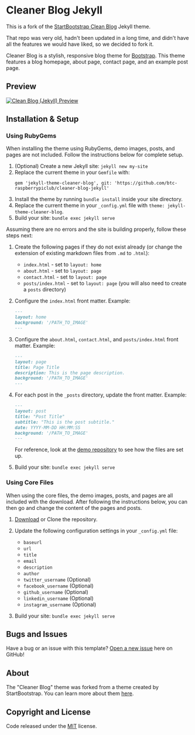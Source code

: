 # Cleaner Blog Jekyll

This is a fork of the
[StartBootstrap Clean Blog](https://github.com/StartBootstrap/startbootstrap-clean-blog-jekyll)
Jekyll theme.

That repo was very old, hadn't been updated in a long time, and didn't have all
the features we would have liked, so we decided to fork it.

Cleaner Blog is a stylish, responsive blog theme for [Bootstrap](https://getbootstrap.com/). This theme features
a blog homepage, about page, contact page, and an example post page.
<!-- TODO: Test that the form setup works -->
<!-- along with a working contact form powered by [Formspree](https://formspree.io/).-->

## Preview

<!-- TODO: Create preview screenshot -->
[![Clean Blog (Jekyll) Preview](https://startbootstrap.com/assets/img/screenshots/themes/clean-blog-jekyll.png)](http://StartBootstrap.github.io/startbootstrap-clean-blog-jekyll/)

## Installation & Setup

### Using RubyGems

When installing the theme using RubyGems, demo images, posts, and pages are not
included. Follow the instructions below for complete setup.

1. (Optional) Create a new Jekyll site: `jekyll new my-site`
2. Replace the current theme in your `Gemfile` with:
    ```gemfile
    gem 'jekyll-theme-cleaner-blog', git: 'https://github.com/btc-raspberrypiclub/cleaner-blog-jekyll'
    ```
3. Install the theme by running `bundle install` inside your site directory.
4. Replace the current theme in your `_config.yml` file with
`theme: jekyll-theme-cleaner-blog`.
5. Build your site: `bundle exec jekyll serve`

Assuming there are no errors and the site is building properly, follow these
steps next:

1. Create the following pages if they do not exist already (or change the
extension of existing markdown files from `.md` to `.html`):

   - `index.html` - set to `layout: home`
   - `about.html` - set to `layout: page`
   - `contact.html` - set to `layout: page`
   - `posts/index.html` - set to `layout: page` (you will also need to
   create a `posts` directory)

2. Configure the `index.html` front matter. Example:

    ```markdown
    ---
    layout: home
    background: '/PATH_TO_IMAGE'
    ---
    ```

3. Configure the `about.html`, `contact.html`, and `posts/index.html` front
matter. Example:

    ```markdown
    ---
    layout: page
    title: Page Title
    description: This is the page description.
    background: '/PATH_TO_IMAGE'
    ---
    ```

4. For each post in the `_posts` directory, update the front matter. Example:

    ```markdown
    ---
    layout: post
    title: "Post Title"
    subtitle: "This is the post subtitle."
    date: YYYY-MM-DD HH:MM:SS
    background: '/PATH_TO_IMAGE'
    ---
    ```

    For reference, look at the [demo
    repository](https://github.com/btc-raspberrypiclub/cleaner-blog-jekyll) to
    see how the files are set up.

<!-- TODO:
5. Add the form to the `contact.html` page. Add the following code to your
`contact.html` page:

    ```html
    <form name="sentMessage" id="contactForm" novalidate>
      <div class="control-group">
        <div class="form-group floating-label-form-group controls">
          <label>Name</label>
          <input type="text" class="form-control" placeholder="Name" id="name" required data-validation-required-message="Please enter your name.">
          <p class="help-block text-danger"></p>
        </div>
      </div>
      <div class="control-group">
        <div class="form-group floating-label-form-group controls">
          <label>Email Address</label>
          <input type="email" class="form-control" placeholder="Email Address" id="email" required data-validation-required-message="Please enter your email address.">
          <p class="help-block text-danger"></p>
        </div>
      </div>
      <div class="control-group">
        <div class="form-group col-xs-12 floating-label-form-group controls">
          <label>Phone Number</label>
          <input type="tel" class="form-control" placeholder="Phone Number" id="phone" required data-validation-required-message="Please enter your phone number.">
          <p class="help-block text-danger"></p>
        </div>
      </div>
      <div class="control-group">
        <div class="form-group floating-label-form-group controls">
          <label>Message</label>
          <textarea rows="5" class="form-control" placeholder="Message" id="message" required data-validation-required-message="Please enter a message."></textarea>
          <p class="help-block text-danger"></p>
        </div>
      </div>
      <br>
      <div id="success"></div>
      <div class="form-group">
        <button type="submit" class="btn btn-primary" id="sendMessageButton">Send</button>
      </div>
    </form>
    ```

    Make sure you have the `email` setting in your `_config.yml` file set to a
    working email address! Once this is set, fill out the form and then check
    your email, verify the email address using the link sent to you by
    Formspree, and then the form will be working!
-->

5. Build your site: `bundle exec jekyll serve`

### Using Core Files

When using the core files, the demo images, posts, and pages are all included
with the download. After following the instructions below, you can then go and
change the content of the pages and posts.

1. [Download](https://github.com/btc-raspberrypiclub/cleaner-blog-jekyll/archive/master.zip)
or Clone the repository.
2. Update the following configuration settings in your `_config.yml` file:

    - `baseurl`
    - `url`
    - `title`
    - `email`
    <!--TODO: (after setting this setting to a working email address, fill out
        the form on the contact page and send it - then check your email and verify
        the address and the form will send you messages when used)-->
    - `description`
    - `author`
    - `twitter_username` (Optional)
    - `facebook_username` (Optional)
    - `github_username` (Optional)
    - `linkedin_username` (Optional)
    - `instagram_username` (Optional)

3. Build your site: `bundle exec jekyll serve`

## Bugs and Issues

Have a bug or an issue with this template?
[Open a new issue](https://github.com/btc-raspberrypiclub/cleaner-blog-jekyll/issues)
here on GitHub!

## About

The "Cleaner Blog" theme was forked from a theme created by StartBootstrap.
You can learn more about them [here](https://startbootstrap.com).

## Copyright and License

Code released under the
[MIT](https://github.com/btc-raspberrypiclub/cleaner-blog-jekyll/blob/master/LICENSE)
license.
